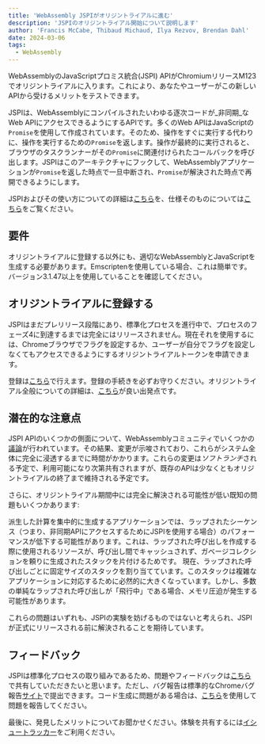 ```yaml
---
title: 'WebAssembly JSPIがオリジントライアルに進む'
description: 'JSPIのオリジントライアル開始について説明します'
author: 'Francis McCabe, Thibaud Michaud, Ilya Rezvov, Brendan Dahl'
date: 2024-03-06
tags:
  - WebAssembly
---
```

WebAssemblyのJavaScriptプロミス統合(JSPI) APIがChromiumリリースM123でオリジントライアルに入ります。これにより、あなたやユーザーがこの新しいAPIから受けるメリットをテストできます。

JSPIは、WebAssemblyにコンパイルされたいわゆる逐次コードが_非同期_なWeb APIにアクセスできるようにするAPIです。多くのWeb APIはJavaScriptの`Promise`を使用して作成されています。そのため、操作をすぐに実行する代わりに、操作を実行するための`Promise`を返します。操作が最終的に実行されると、ブラウザのタスクランナーがその`Promise`に関連付けられたコールバックを呼び出します。JSPIはこのアーキテクチャにフックして、WebAssemblyアプリケーションが`Promise`を返した時点で一旦中断され、`Promise`が解決された時点で再開できるようにします。

<!--truncate-->
JSPIおよびその使い方についての詳細は[こちら](https://v8.dev/blog/jspi)を、仕様そのものについては[こちら](https://github.com/WebAssembly/js-promise-integration)をご覧ください。

## 要件

オリジントライアルに登録する以外にも、適切なWebAssemblyとJavaScriptを生成する必要があります。Emscriptenを使用している場合、これは簡単です。バージョン3.1.47以上を使用していることを確認してください。

## オリジントライアルに登録する

JSPIはまだプレリリース段階にあり、標準化プロセスを進行中で、プロセスのフェーズ4に到達するまでは完全にはリリースされません。現在それを使用するには、Chromeブラウザでフラグを設定するか、ユーザーが自分でフラグを設定しなくてもアクセスできるようにするオリジントライアルトークンを申請できます。

登録は[こちら](https://developer.chrome.com/origintrials/#/register_trial/1603844417297317889)で行えます。登録の手続きを必ずお守りください。オリジントライアル全般についての詳細は、[こちら](https://developer.chrome.com/docs/web-platform/origin-trials)が良い出発点です。

## 潜在的な注意点

JSPI APIのいくつかの側面について、WebAssemblyコミュニティでいくつかの[議論](https://github.com/WebAssembly/js-promise-integration/issues)が行われています。その結果、変更が示唆されており、これらがシステム全体に完全に浸透するまでに時間がかかります。これらの変更は*ソフトランチ*される予定で、利用可能になり次第共有されますが、既存のAPIは少なくともオリジントライアルの終了まで維持される予定です。

さらに、オリジントライアル期間中には完全に解決される可能性が低い既知の問題もいくつかあります:

派生した計算を集中的に生成するアプリケーションでは、ラップされたシーケンス（つまり、非同期APIにアクセスするためにJSPIを使用する場合）のパフォーマンスが低下する可能性があります。これは、ラップされた呼び出しを作成する際に使用されるリソースが、呼び出し間でキャッシュされず、ガベージコレクションを頼りに生成されたスタックを片付けるためです。
現在、ラップされた呼び出しごとに固定サイズのスタックを割り当てています。このスタックは複雑なアプリケーションに対応するために必然的に大きくなっています。しかし、多数の単純なラップされた呼び出しが「飛行中」である場合、メモリ圧迫が発生する可能性があります。

これらの問題はいずれも、JSPIの実験を妨げるものではないと考えられ、JSPIが正式にリリースされる前に解決されることを期待しています。

## フィードバック

JSPIは標準化プロセスの取り組みであるため、問題やフィードバックは[こちら](https://github.com/WebAssembly/js-promise-integration/issues)で共有していただきたいと思います。ただし、バグ報告は標準的なChromeバグ報告[サイト](https://issues.chromium.org/new)で提出できます。コード生成に問題がある場合は、[こちら](https://github.com/emscripten-core/emscripten/issues)を使用して問題を報告してください。

最後に、発見したメリットについてお聞かせください。体験を共有するには[イシュートラッカー](https://github.com/WebAssembly/js-promise-integration/issues)をご利用ください。
